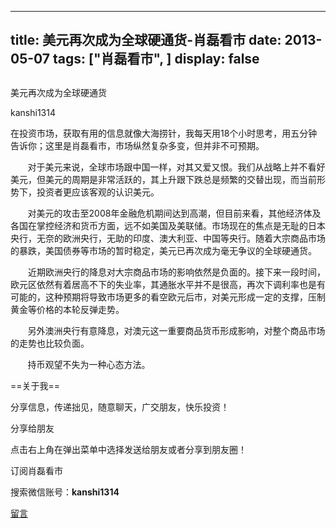 
---
title:  美元再次成为全球硬通货-肖磊看市
date: 2013-05-07
tags: ["肖磊看市", ]
display: false
---


## 



美元再次成为全球硬通货




kanshi1314




在投资市场，获取有用的信息就像大海捞针，我每天用18个小时思考，用五分钟告诉你；这里是肖磊看市，市场纵然复杂多变，但并非不可预期。


 &nbsp; &nbsp; &nbsp; &nbsp;对于美元来说，全球市场跟中国一样，对其又爱又恨。我们从战略上并不看好美元，但美元的周期是非常活跃的，其上升跟下跌总是频繁的交替出现，而当前形势下，投资者更应该客观的认识美元。 &nbsp; &nbsp; &nbsp; &nbsp;

 &nbsp; &nbsp; &nbsp; &nbsp;对美元的攻击至2008年金融危机期间达到高潮，但目前来看，其他经济体及各国在掌控经济和货币方面，远不如美国及美联储。市场现在的焦点是无耻的日本央行，无奈的欧洲央行，无助的印度、澳大利亚、中国等央行。随着大宗商品市场的暴跌，美国债券等市场的暂时稳定，美元已再次成为毫无争议的全球硬通货。

　　近期欧洲央行的降息对大宗商品市场的影响依然是负面的。接下来一段时间，欧元区依然有着居高不下的失业率，其通胀水平并不是很高，再次下调利率也是有可能的，这种预期将导致市场更多的看空欧元后市，对美元形成一定的支撑，压制黄金等价格的本轮反弹走势。

 &nbsp; &nbsp; &nbsp; &nbsp;另外澳洲央行有意降息，对澳元这一重要商品货币形成影响，对整个商品市场的走势也比较负面。

 &nbsp; &nbsp; &nbsp; &nbsp;持币观望不失为一种心态方法。

 

 

==关于我== 

分享信息，传递拙见，随意聊天，广交朋友，快乐投资！

 

分享给朋友

点击右上角在弹出菜单中选择发送给朋友或者分享到朋友圈！　

 

订阅肖磊看市

搜索微信账号：**kanshi1314**

 

 









[留言](javascript:;)


